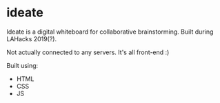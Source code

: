 # ideate
Ideate is a digital whiteboard for collaborative brainstorming. Built during LAHacks 2019(?).

Not actually connected to any servers. It's all front-end :)

Built using: 
- HTML
- CSS
- JS

